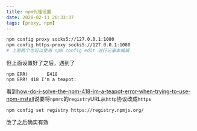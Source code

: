 ```yaml
---
title: npm代理设置
date: 2020-02-11 20:33:37
tags: [proxy, npm]
---
```



```bash
npm config proxy socks5://127.0.0.1:1080
npm config https-proxy socks5://127.0.0.1:1080
# 上面两个也可以使用 npm config edit 进行记事本编辑
```

但上面设置好了之后，遇到了

```
npm ERR!       E418
npm ERR! 418 I'm a teapot:
```

看到[how-do-i-solve-the-npm-418-im-a-teapot-error-when-trying-to-use-npm-install][1]说要将`npmrc`的`registry`URL从`http`协议改成`https`

```
npm config set registry https://registry.npmjs.org/
```

改了之后确实有效

[1]: https://stackoverflow.com/questions/51524828/how-do-i-solve-the-npm-418-im-a-teapot-error-when-trying-to-use-npm-install
